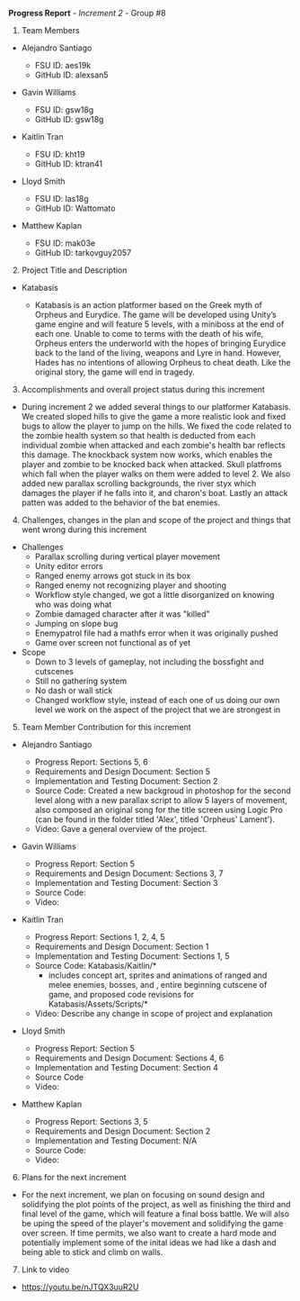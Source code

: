 **Progress Report**
*- Increment 2 -*
Group #8

1) Team Members

- Alejandro Santiago
  - FSU ID: aes19k
  - GitHub ID: alexsan5

- Gavin Williams
  - FSU ID: gsw18g
  - GitHub ID: gsw18g

- Kaitlin Tran
  - FSU ID: kht19
  - GitHub ID: ktran41

- Lloyd Smith
  - FSU ID: las18g
  - GitHub ID: Wattomato

- Matthew Kaplan
  - FSU ID: mak03e
  - GitHub ID: tarkovguy2057

2) Project Title and Description
- Katabasis

  - Katabasis is an action platformer based on the Greek myth of Orpheus and Eurydice. The game will be developed using Unity’s game engine and will feature 5 levels, with a miniboss at the end of each one. Unable to come to terms with the death of his wife, Orpheus enters the underworld with the hopes of bringing Eurydice back to the land of the living, weapons and Lyre in hand. However, Hades has no intentions of allowing Orpheus to cheat death. Like the original story, the game will end in tragedy.
  
3) Accomplishments and overall project status during this increment 
- During increment 2 we added several things to our platformer Katabasis. We created sloped hills to give the game a more realistic look and fixed bugs to allow the player to jump on the hills. We fixed the code related to the zombie health system so that health is deducted from each individual zombie when attacked and each zombie's health bar reflects this damage. The knockback system now works, which enables the player and zombie to be knocked back when attacked. Skull platfroms which fall when the player walks on them were added to level 2. We also added new parallax scrolling backgrounds, the river styx which damages the player if he falls into it, and charon's boat. Lastly an attack patten was added to the behavior of the bat enemies.

4) Challenges, changes in the plan and scope of the project and things that went wrong during this increment
- Challenges
  - Parallax scrolling during vertical player movement
  - Unity editor errors
  - Ranged enemy arrows got stuck in its box
  - Ranged enemy not recognizing player and shooting
  - Workflow style changed, we got a little disorganized on knowing who was doing what
  - Zombie damaged character after it was "killed"
  - Jumping on slope bug
  - Enemypatrol file had a mathfs error when it was originally pushed
  - Game over screen not functional as of yet
- Scope
  - Down to 3 levels of gameplay, not including the bossfight and cutscenes
  - Still no gathering system
  - No dash or wall stick
  - Changed workflow style, instead of each one of us doing our own level we work on the aspect of the project that we are strongest in


5) Team Member Contribution for this increment
- Alejandro Santiago
  - Progress Report: Sections 5, 6
  - Requirements and Design Document: Section 5
  - Implementation and Testing Document: Section 2
  - Source Code: Created a new backgroud in photoshop for the second level along with a new parallax script to allow 5 layers of movement, also composed an original song for the title screen using Logic Pro (can be found in the folder titled 'Alex', titled 'Orpheus' Lament'). 
  - Video: Gave a general overview of the project. 

- Gavin Williams
  - Progress Report: Section 5
  - Requirements and Design Document: Sections 3, 7
  - Implementation and Testing Document: Section 3
  - Source Code:
  - Video: 

- Kaitlin Tran
  - Progress Report: Sections 1, 2, 4, 5
  - Requirements and Design Document: Section 1
  - Implementation and Testing Document: Sections 1, 5
  - Source Code: Katabasis/Kaitlin/*
    - includes concept art, sprites and animations of ranged and melee enemies, bosses, and , entire beginning cutscene of game, and proposed code revisions for Katabasis/Assets/Scripts/*
  - Video: Describe any change in scope of project and explanation

- Lloyd Smith
  - Progress Report: Section 5
  - Requirements and Design Document: Sections 4, 6
  - Implementation and Testing Document: Section 4
  - Source Code
  - Video: 

- Matthew Kaplan
  - Progress Report: Sections 3, 5
  - Requirements and Design Document: Section 2
  - Implementation and Testing Document: N/A
  - Source Code: 
  - Video: 
  
6) Plans for the next increment
- For the next increment, we plan on focusing on sound design and solidifying the plot points of the project, as well as finishing the third and final level of the game, which will feature a final boss battle. We will also be uping the speed of the player's movement and solidifying the game over screen. If time permits, we also want to create a hard mode and potentially implement some of the inital ideas we had like a dash and being able to stick and climb on walls.

7) Link to video
- https://youtu.be/nJTQX3uuR2U
